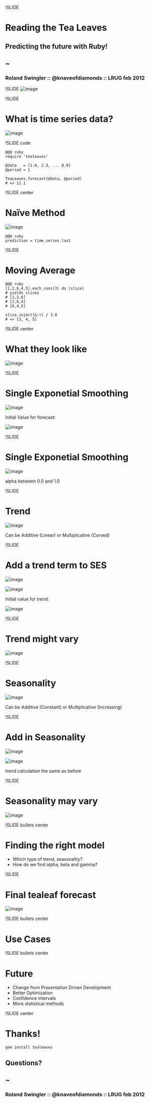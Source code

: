 !SLIDE 
# Reading the Tea Leaves #
## Predicting the future with Ruby! ##
## ~ ##
### Roland Swingler :: @knaveofdiamonds :: LRUG feb 2012 ###

!SLIDE
![image](extrapolating.png)

!SLIDE 
# What is time series data? #

![image](initial_graph.png)

!SLIDE code

    @@@ ruby
    require 'tealeaves'

    @data   = [1.0, 2.3, ... 8.9]
    @period = 1

    TeaLeaves.forecast(@data, @period)
    # => 11.1

!SLIDE center
# Naïve Method #

![image](naive.png)

    @@@ ruby
    prediction = time_series.last

!SLIDE
# Moving Average #

    @@@ ruby
    [1,2,6,4,5].each_cons(3) do |slice|
    # yields slices
    # [1,2,6]
    # [2,6,4]
    # [6,4,5]

    slice.inject(&:+) / 3.0
    # => [3, 4, 5]

!SLIDE center

# What they look like #

![image](naive_graph.png)

!SLIDE

# Single Exponetial Smoothing #

![image](ses.png)

Initial Value for forecast:

![image](initial_f.png)

!SLIDE

# Single Exponetial Smoothing #

![image](ses_expansion.png)

alpha between 0.0 and 1.0

!SLIDE

# Trend #

![image](initial_graph_trend.png)

Can be Additive (Linear) or Multiplicative (Curved)

!SLIDE

# Add a trend term to SES #

![image](holt_forecast.png)

![image](holt_level.png)

Initial value for trend:

![image](initial_trend.png)

!SLIDE

# Trend might vary

![image](holt_trend.png)

!SLIDE

# Seasonality #

![image](initial_graph_season.png)

Can be Additive (Constant) or Multiplicative (Increasing)

!SLIDE

# Add in Seasonality #

![image](hw_forecast.png)

![image](hw_level.png)

trend calculation the same as before

!SLIDE

# Seasonality may vary #

![image](hw_season.png)

!SLIDE bullets center

# Finding the right model #

* Which type of trend, seasonality?
* How do we find alpha, beta and gamma?

!SLIDE

# Final tealeaf forecast #
![image](final_graph.png)

!SLIDE bullets center

# Use Cases #

!SLIDE bullets center

# Future #

* Change from Presentation Driven Development
* Better Optimization
* Confidence intervals
* More statistical methods

!SLIDE center
# Thanks! #

    gem install tealeaves

## Questions? ##
## ~ ##
### Roland Swingler :: @knaveofdiamonds :: LRUG feb 2012 ###